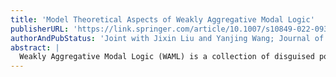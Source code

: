 ```yaml
---
title: 'Model Theoretical Aspects of Weakly Aggregative Modal Logic'
publisherURL: 'https://link.springer.com/article/10.1007/s10849-022-09366-x'
authorAndPubStatus: 'Joint with Jixin Liu and Yanjing Wang; Journal of Logic, Language and Information 31, 261–286 (2022).'
abstract: | 
  Weakly Aggregative Modal Logic (WAML) is a collection of disguised polyadic modal logics with n-ary modalities whose arguments are all the same. WAML has interesting applications on epistemic logic, deontic logic, and the logic of belief. In this paper, we study some basic model theoretical aspects of WAML. Specifically, we first give a van Benthem-Rosen characterization theorem of WAML based on an intuitive notion of bisimulation. Then, in contrast to many well known normal or non-normal modallogics, we show that each basic WAML system Kn lacks Craig interpolation. Finally, by model theoretical techniques, we show that an extension of K2 does have Craig interpolation, as an example of amending the interpolation problem of WAML.
---
```

